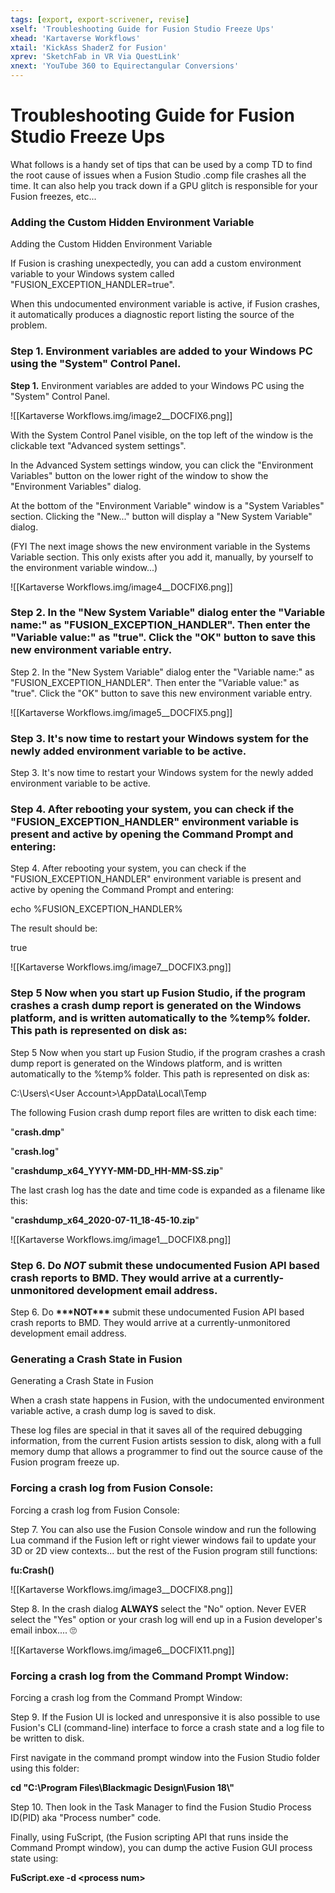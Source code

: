 ```yaml
---
tags: [export, export-scrivener, revise]
xself: 'Troubleshooting Guide for Fusion Studio Freeze Ups'
xhead: 'Kartaverse Workflows'
xtail: 'KickAss ShaderZ for Fusion'
xprev: 'SketchFab in VR Via QuestLink'
xnext: 'YouTube 360 to Equirectangular Conversions'
---
```


# Troubleshooting Guide for Fusion Studio Freeze Ups

What follows is a handy set of tips that can be used by a comp TD to find the root cause of issues when a Fusion Studio .comp file crashes all the time. It can also help you track down if a GPU glitch is responsible for your Fusion freezes, etc...

### Adding the Custom Hidden Environment Variable

Adding the Custom Hidden Environment Variable

If Fusion is crashing unexpectedly, you can add a custom environment variable to your Windows system called "FUSION_EXCEPTION_HANDLER=true".

When this undocumented environment variable is active, if Fusion crashes, it automatically produces a diagnostic report listing the source of the problem.

### Step 1. Environment variables are added to your Windows PC using the "System" Control Panel.

**Step 1.** Environment variables are added to your Windows PC using the "System" Control Panel.

![[Kartaverse Workflows.img/image2__DOCFIX6.png]]

With the System Control Panel visible, on the top left of the window is the clickable text "Advanced system settings".

In the Advanced System settings window, you can click the "Environment Variables" button on the lower right of the window to show the "Environment Variables" dialog.

At the bottom of the "Environment Variable" window is a "System Variables" section. Clicking the "New..." button will display a "New System Variable" dialog.

(FYI The next image shows the new environment variable in the Systems Variable section. This only exists after you add it, manually, by yourself to the environment variable window...)

![[Kartaverse Workflows.img/image4__DOCFIX6.png]]

### Step 2. In the "New System Variable" dialog enter the "Variable name:" as "FUSION_EXCEPTION_HANDLER". Then enter the "Variable value:" as "true". Click the "OK" button to save this new environment variable entry.

Step 2. In the "New System Variable" dialog enter the "Variable name:" as "FUSION_EXCEPTION_HANDLER". Then enter the "Variable value:" as "true". Click the "OK" button to save this new environment variable entry.

![[Kartaverse Workflows.img/image5__DOCFIX5.png]]

### Step 3. It's now time to restart your Windows system for the newly added environment variable to be active.

Step 3. It's now time to restart your Windows system for the newly added environment variable to be active.

### Step 4. After rebooting your system, you can check if the "FUSION_EXCEPTION_HANDLER" environment variable is present and active by opening the Command Prompt and entering:

Step 4. After rebooting your system, you can check if the "FUSION_EXCEPTION_HANDLER" environment variable is present and active by opening the Command Prompt and entering:

echo %FUSION_EXCEPTION_HANDLER%

The result should be:

true

![[Kartaverse Workflows.img/image7__DOCFIX3.png]]

### Step 5 Now when you start up Fusion Studio, if the program crashes a crash dump report is generated on the Windows platform, and is written automatically to the %temp% folder. This path is represented on disk as:

Step 5 Now when you start up Fusion Studio, if the program crashes a crash dump report is generated on the Windows platform, and is written automatically to the %temp% folder. This path is represented on disk as:

C:\\Users\\\<User Account\>\\AppData\\Local\\Temp

The following Fusion crash dump report files are written to disk each time:

"**crash.dmp**"

"**crash.log**"

"**crashdump_x64_YYYY-MM-DD_HH-MM-SS.zip**"

The last crash log has the date and time code is expanded as a filename like this:

"**crashdump_x64_2020-07-11_18-45-10.zip**"

![[Kartaverse Workflows.img/image1__DOCFIX8.png]]

### Step 6. Do ***NOT*** submit these undocumented Fusion API based crash reports to BMD. They would arrive at a currently-unmonitored development email address.

Step 6. Do **\*\*\*NOT\*\*\*** submit these undocumented Fusion API based crash reports to BMD. They would arrive at a currently-unmonitored development email address.

### Generating a Crash State in Fusion

Generating a Crash State in Fusion

When a crash state happens in Fusion, with the undocumented environment variable active, a crash dump log is saved to disk.

These log files are special in that it saves all of the required debugging information, from the current Fusion artists session to disk, along with a full memory dump that allows a programmer to find out the source cause of the Fusion program freeze up.

### Forcing a crash log from Fusion Console:

Forcing a crash log from Fusion Console:

Step 7. You can also use the Fusion Console window and run the following Lua command if the Fusion left or right viewer windows fail to update your 3D or 2D view contexts... but the rest of the Fusion program still functions:

**fu:Crash()**

![[Kartaverse Workflows.img/image3__DOCFIX8.png]]

Step 8. In the crash dialog **ALWAYS** select the "No" option. Never EVER select the "Yes" option or your crash log will end up in a Fusion developer's email inbox.... 🙄

![[Kartaverse Workflows.img/image6__DOCFIX11.png]]

### Forcing a crash log from the Command Prompt Window:

Forcing a crash log from the Command Prompt Window:

Step 9. If the Fusion UI is locked and unresponsive it is also possible to use Fusion's CLI (command-line) interface to force a crash state and a log file to be written to disk.

First navigate in the command prompt window into the Fusion Studio folder using this folder:

**cd "C:\\Program Files\\Blackmagic Design\\Fusion 18\\"**

Step 10. Then look in the Task Manager to find the Fusion Studio Process ID(PID) aka "Process number" code.

Finally, using FuScript, (the Fusion scripting API that runs inside the Command Prompt window), you can dump the active Fusion GUI process state using:

**FuScript.exe -d \<process num\>**